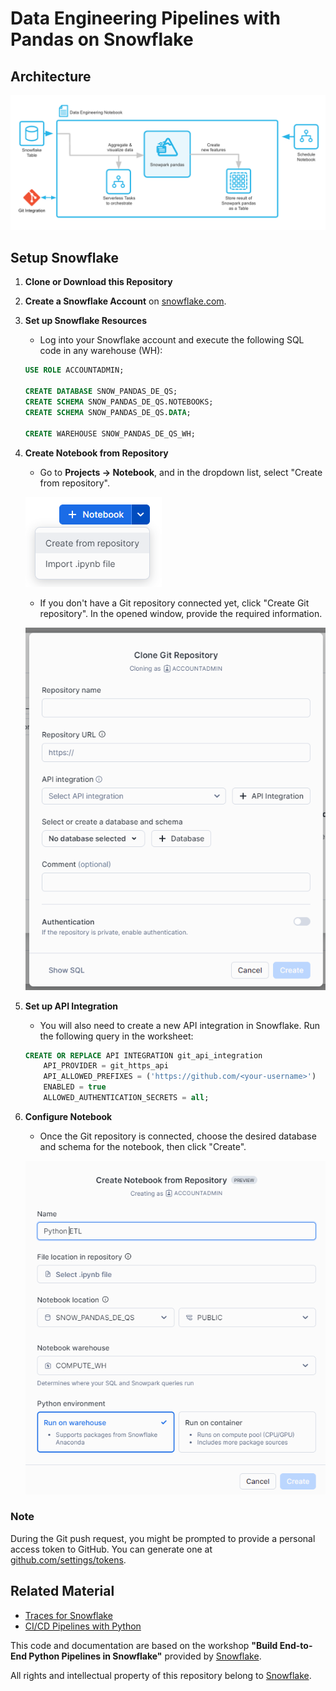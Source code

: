 
# Data Engineering Pipelines with Pandas on Snowflake

## Architecture 

![Architecture Diagram](assets/architecture.png)

## Setup Snowflake

1. **Clone or Download this Repository**
2. **Create a Snowflake Account** on [snowflake.com](https://www.snowflake.com).
3. **Set up Snowflake Resources**
   - Log into your Snowflake account and execute the following SQL code in any warehouse (WH):
   
   ```sql
   USE ROLE ACCOUNTADMIN;

   CREATE DATABASE SNOW_PANDAS_DE_QS;
   CREATE SCHEMA SNOW_PANDAS_DE_QS.NOTEBOOKS;
   CREATE SCHEMA SNOW_PANDAS_DE_QS.DATA;

   CREATE WAREHOUSE SNOW_PANDAS_DE_QS_WH;
   ```

4. **Create Notebook from Repository**
   - Go to **Projects → Notebook**, and in the dropdown list, select "Create from repository".

   ![Notebook Dropdown](assets/nb_dropdown.png)

   - If you don't have a Git repository connected yet, click "Create Git repository". In the opened window, provide the required information.

   ![Connect Repository](assets/connect_repo.png)

5. **Set up API Integration**
   - You will also need to create a new API integration in Snowflake. Run the following query in the worksheet:

   ```sql
   CREATE OR REPLACE API INTEGRATION git_api_integration
       API_PROVIDER = git_https_api
       API_ALLOWED_PREFIXES = ('https://github.com/<your-username>')
       ENABLED = true
       ALLOWED_AUTHENTICATION_SECRETS = all;
   ```

6. **Configure Notebook**
   - Once the Git repository is connected, choose the desired database and schema for the notebook, then click "Create".

   ![Create Notebook](assets/create_nb.png)

### Note 
During the Git push request, you might be prompted to provide a personal access token to GitHub. You can generate one at [github.com/settings/tokens](https://github.com/settings/tokens).

## Related Material 

- [Traces for Snowflake](https://quickstarts.snowflake.com/guide/getting_started_with_traces/index.html?index=..%2F..index#0)
- [CI/CD Pipelines with Python](https://quickstarts.snowflake.com/guide/data_engineering_with_notebooks/index.html?index=..%2F..index#0)

This code and documentation are based on the workshop **"Build End-to-End Python Pipelines in Snowflake"** provided by [Snowflake](https://www.snowflake.com/en/).

All rights and intellectual property of this repository belong to [Snowflake](https://www.snowflake.com/en/).

